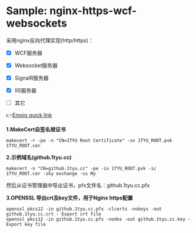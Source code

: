 # Sample: nginx-https-wcf-websockets

采用nginx反向代理实现(http/https)：    
- [x] WCF服务器
- [x] Websocket服务器
- [x] SignalR服务器
- [x] IIS服务器
- [ ] 其它


:point_right:[Emojo quick link](https://www.webfx.com/tools/emoji-cheat-sheet/)



**1.MakeCert自签名根证书**
```
makecert -r -pe -n "CN=1TYU Root Certificate" -sv 1TYU_ROOT.pvk 1TYU_ROOT.cer
```

**2.示例域名(github.1tyu.cc)**
```
makecert -n "CN=github.1tyu.cc" -pe -iv 1TYU_ROOT.pvk -ic 1TYU_ROOT.cer -sky exchange -ss My
```
 然后从证书管理器中导出证书，pfx文件名：github.1tyu.cc.pfx  

**3.OPENSSL 导出crt及key文件，用于Nginx https配置**
```OPENSSL
openssl pkcs12 -in github.1tyu.cc.pfx -clcerts -nokeys -out github.1tyu.cc.crt - Export crt file
openssl pkcs12 -in github.1tyu.cc.pfx -nodes -out github.1tyu.cc.key - Export key file
```
